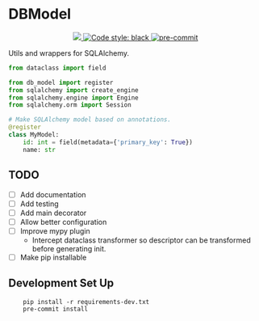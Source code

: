 # DBModel

<p align="center">
    <a href="https://codecov.io/gh/adhtruong/dbmodel">
        <img src="https://codecov.io/gh/adhtruong/dbmodel/main/graph/badge.svg?token=4I7OINJKAO"/>
    </a>
    <a href="https://github.com/psf/black">
        <img alt="Code style: black" src="https://img.shields.io/badge/code%20style-black-000000.svg">
    </a>
    <a href="https://github.com/pre-commit/pre-commit">
        <img src="https://img.shields.io/badge/pre--commit-enabled-brightgreen?logo=pre-commit&logoColor=white" alt="pre-commit" style="max-width:100%;">
    </a>
</p>

Utils and wrappers for SQLAlchemy.

```python
from dataclass import field

from db_model import register
from sqlalchemy import create_engine
from sqlalchemy.engine import Engine
from sqlalchemy.orm import Session

# Make SQLAlchemy model based on annotations.
@register
class MyModel:
    id: int = field(metadata={'primary_key': True})
    name: str

```

## TODO

- [ ] Add documentation
- [ ] Add testing
- [ ] Add main decorator
- [ ] Allow better configuration
- [ ] Improve mypy plugin
  - Intercept dataclass transformer so descriptor can be transformed before generating init.
- [ ] Make pip installable

## Development Set Up

```
    pip install -r requirements-dev.txt
    pre-commit install
```
